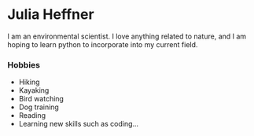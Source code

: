 <h1> Julia Heffner </h1>
    <p> I am an environmental scientist. I love anything related to nature, and I am hoping to learn python to incorporate into my current field. </p>
<h3> Hobbies </h3>
    <ul>
        <li> Hiking </li>
        <li> Kayaking </li>
        <li> Bird watching </li>
        <li> Dog training </li>
        <li> Reading </li>
        <li> Learning new skills such as coding... </li>
    </ul>